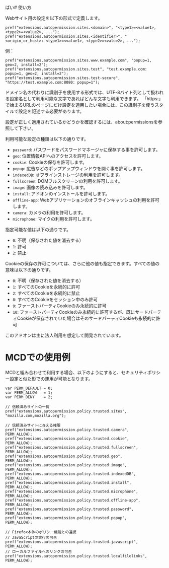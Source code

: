 ばい# 使い方

Webサイト用の設定を以下の形式で定義します。

    pref("extensions.autopermission.sites.<domain>", "<type1>=<value1>, <type2>=<value2>, ...");
    pref("extensions.autopermission.sites.<identifier>", "<origin_or_host>: <type1>=<value1>, <type2>=<value2>, ...");

例：

    pref("extensions.autopermission.sites.www.example.com", "popup=1, geo=2, install=2");
    pref("extensions.autopermission.sites.test", "test.example.com: popup=1, geo=2, install=2");
    pref("extensions.autopermission.sites.test-secure", "https://test.example.com:8080: popup=1");

ドメイン名の代わりに識別子を使用する形式では、UTF-8バイト列として扱われる設定名として利用可能な文字であればどんな文字も利用できます。
「https:」で始まるURLのページにだけ設定を適用したい場合には、この識別子を使うスタイルで設定を記述する必要があります。

設定が正しく適用されているかどうかを確認するには、about:permissionsを参照して下さい。

利用可能な設定の種類は以下の通りです。

 * `password`: パスワードをパスワードマネージャに保存する事を許可します。
 * `geo`: 位置情報APIへのアクセスを許可します。
 * `cookie`: Cookieの保存を許可します。
 * `popup`: 広告などのポップアップウィンドウを開く事を許可します。
 * `indexedDB`: オフラインストレージの利用を許可します。
 * `fullscreen`: DOMフルスクリーンの利用を許可します。
 * `image`: 画像の読み込みを許可します。
 * `install`: アドオンのインストールを許可します。
 * `offline-app`: Webアプリケーションのオフラインキャッシュの利用を許可します。
 * `camera`: カメラの利用を許可します。
 * `microphone`: マイクの利用を許可します。

指定可能な値は以下の通りです。

 * `0`: 不明（保存された値を消去する）
 * `1`: 許可
 * `2`: 禁止

Cookieの保存の許可については、さらに他の値も指定できます。すべての値の意味は以下の通りです。

 * `0`: 不明（保存された値を消去する）
 * `1`: すべてのCookieを永続的に許可
 * `2`: すべてのCookieを永続的に禁止
 * `8`: すべてのCookieをセッション中のみ許可
 * `9`: ファーストパーティCookieのみ永続的に許可
 * `10`: ファーストパーティCookieのみ永続的に許可するが、既にサードパーティCookieが保存されていた場合はそのサードパーティCookieも永続的に許可

このアドオンは主に法人利用を想定して開発されています。


# MCDでの使用例

MCDと組み合わせて利用する場合、以下のようにすると、セキュリティポリシー設定と似た形での運用が可能となります。

    var PERM_DEFAULT = 0;
    var PERM_ALLOW   = 1;
    var PERM_DENY    = 2;
    
    // 信頼済みサイトの一覧
    pref("extensions.autopermission.policy.trusted.sites", "mozilla.com,mozilla.org");

    // 信頼済みサイトに与える権限
    pref("extensions.autopermission.policy.trusted.camera",         PERM_ALLOW);
    pref("extensions.autopermission.policy.trusted.cookie",         PERM_ALLOW);
    pref("extensions.autopermission.policy.trusted.fullscreen",     PERM_ALLOW);
    pref("extensions.autopermission.policy.trusted.geo",            PERM_ALLOW);
    pref("extensions.autopermission.policy.trusted.image",          PERM_ALLOW);
    pref("extensions.autopermission.policy.trusted.indexedDB",      PERM_ALLOW);
    pref("extensions.autopermission.policy.trusted.install",        PERM_ALLOW);
    pref("extensions.autopermission.policy.trusted.microphone",     PERM_ALLOW);
    pref("extensions.autopermission.policy.trusted.offline-app",    PERM_ALLOW);
    pref("extensions.autopermission.policy.trusted.password",       PERM_ALLOW);
    pref("extensions.autopermission.policy.trusted.popup",          PERM_ALLOW);
    
    // Firefox本体のポリシー機能との連携
    // JavaScriptの実行の可否
    pref("extensions.autopermission.policy.trusted.javascript",     PERM_ALLOW);
    // ローカルファイルへのリンクの可否
    pref("extensions.autopermission.policy.trusted.localfilelinks", PERM_ALLOW);
